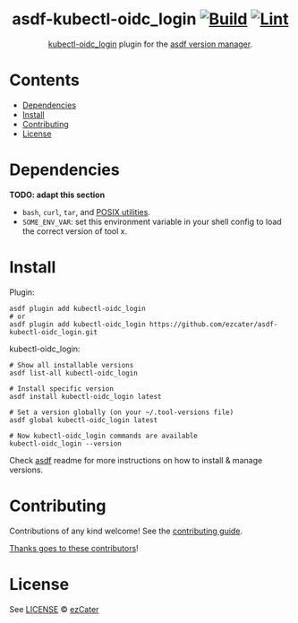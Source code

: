 <div align="center">

# asdf-kubectl-oidc_login [![Build](https://github.com/ezcater/asdf-kubectl-oidc_login/actions/workflows/build.yml/badge.svg)](https://github.com/ezcater/asdf-kubectl-oidc_login/actions/workflows/build.yml) [![Lint](https://github.com/ezcater/asdf-kubectl-oidc_login/actions/workflows/lint.yml/badge.svg)](https://github.com/ezcater/asdf-kubectl-oidc_login/actions/workflows/lint.yml)

[kubectl-oidc_login](https://github.com/int128/kubelogin) plugin for the [asdf version manager](https://asdf-vm.com).

</div>

# Contents

- [Dependencies](#dependencies)
- [Install](#install)
- [Contributing](#contributing)
- [License](#license)

# Dependencies

**TODO: adapt this section**

- `bash`, `curl`, `tar`, and [POSIX utilities](https://pubs.opengroup.org/onlinepubs/9699919799/idx/utilities.html).
- `SOME_ENV_VAR`: set this environment variable in your shell config to load the correct version of tool x.

# Install

Plugin:

```shell
asdf plugin add kubectl-oidc_login
# or
asdf plugin add kubectl-oidc_login https://github.com/ezcater/asdf-kubectl-oidc_login.git
```

kubectl-oidc_login:

```shell
# Show all installable versions
asdf list-all kubectl-oidc_login

# Install specific version
asdf install kubectl-oidc_login latest

# Set a version globally (on your ~/.tool-versions file)
asdf global kubectl-oidc_login latest

# Now kubectl-oidc_login commands are available
kubectl-oidc_login --version
```

Check [asdf](https://github.com/asdf-vm/asdf) readme for more instructions on how to
install & manage versions.

# Contributing

Contributions of any kind welcome! See the [contributing guide](contributing.md).

[Thanks goes to these contributors](https://github.com/ezcater/asdf-kubectl-oidc_login/graphs/contributors)!

# License

See [LICENSE](LICENSE) © [ezCater](https://github.com/ezcater/)
